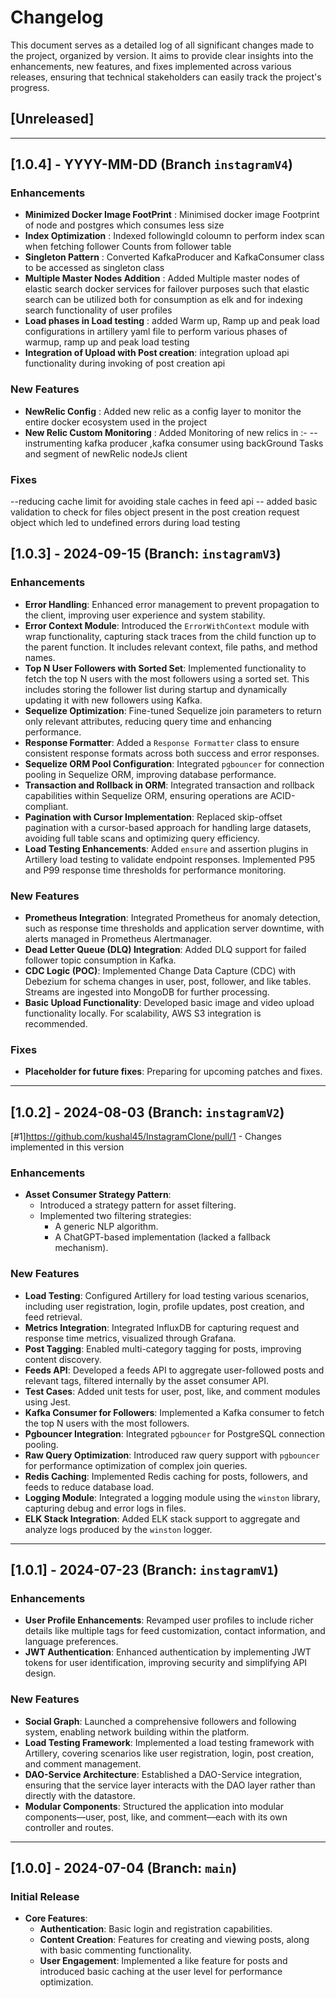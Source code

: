# Changelog

This document serves as a detailed log of all significant changes made to the project, organized by version. It aims to provide clear insights into the enhancements, new features, and fixes implemented across various releases, ensuring that technical stakeholders can easily track the project's progress.

## [Unreleased]

---

## [1.0.4] - YYYY-MM-DD (Branch `instagramV4`)

### Enhancements
- **Minimized Docker Image FootPrint** : Minimised docker image Footprint of node and postgres which consumes less size 
- **Index Optimization** : Indexed followingId coloumn to perform index scan when fetching follower Counts from follower table
- **Singleton Pattern** : Converted KafkaProducer and KafkaConsumer class to be accessed as singleton class
- **Multiple Master Nodes Addition** : Added Multiple master nodes of elastic search docker services for failover purposes such that elastic search can be utilized both for consumption as elk 
and for indexing search functionality of user profiles
- **Load phases in Load testing** : added Warm up, Ramp up and peak load configurations in artillery yaml file to perform various phases of warmup, ramp up and peak load testing
- **Integration of Upload with Post creation**: integration upload api functionality during invoking of post creation api 



### New Features 

- **NewRelic Config** : Added new relic as a config layer to monitor the entire docker ecosystem used in the project
- **New Relic Custom Monitoring** : Added Monitoring of new relics in :- 
     -- instrumenting kafka producer ,kafka consumer using backGround Tasks and segment of newRelic nodeJs client

### Fixes
  --reducing cache limit for avoiding stale caches in feed api
  -- added basic validation to check for files object present in the post creation request object which led to undefined errors during load testing

## [1.0.3] - 2024-09-15 (Branch: `instagramV3`)

### Enhancements
- **Error Handling**: Enhanced error management to prevent propagation to the client, improving user experience and system stability.
- **Error Context Module**: Introduced the `ErrorWithContext` module with wrap functionality, capturing stack traces from the child function up to the parent function. It includes relevant context, file paths, and method names.
- **Top N User Followers with Sorted Set**: Implemented functionality to fetch the top N users with the most followers using a sorted set. This includes storing the follower list during startup and dynamically updating it with new followers using Kafka.
- **Sequelize Optimization**: Fine-tuned Sequelize join parameters to return only relevant attributes, reducing query time and enhancing performance.
- **Response Formatter**: Added a `Response Formatter` class to ensure consistent response formats across both success and error responses.
- **Sequelize ORM Pool Configuration**: Integrated `pgbouncer` for connection pooling in Sequelize ORM, improving database performance.
- **Transaction and Rollback in ORM**: Integrated transaction and rollback capabilities within Sequelize ORM, ensuring operations are ACID-compliant.
- **Pagination with Cursor Implementation**: Replaced skip-offset pagination with a cursor-based approach for handling large datasets, avoiding full table scans and optimizing query efficiency.
- **Load Testing Enhancements**: Added `ensure` and assertion plugins in Artillery load testing to validate endpoint responses. Implemented P95 and P99 response time thresholds for performance monitoring.

### New Features
- **Prometheus Integration**: Integrated Prometheus for anomaly detection, such as response time thresholds and application server downtime, with alerts managed in Prometheus Alertmanager.
- **Dead Letter Queue (DLQ) Integration**: Added DLQ support for failed follower topic consumption in Kafka.
- **CDC Logic (POC)**: Implemented Change Data Capture (CDC) with Debezium for schema changes in user, post, follower, and like tables. Streams are ingested into MongoDB for further processing.
- **Basic Upload Functionality**: Developed basic image and video upload functionality locally. For scalability, AWS S3 integration is recommended.

### Fixes
- **Placeholder for future fixes**: Preparing for upcoming patches and fixes.

---

## [1.0.2] - 2024-08-03 (Branch: `instagramV2`)
[#1]https://github.com/kushal45/InstagramClone/pull/1 - Changes implemented in this version
### Enhancements
- **Asset Consumer Strategy Pattern**: 
  - Introduced a strategy pattern for asset filtering.
  - Implemented two filtering strategies:
    - A generic NLP algorithm.
    - A ChatGPT-based implementation (lacked a fallback mechanism).

### New Features
- **Load Testing**: Configured Artillery for load testing various scenarios, including user registration, login, profile updates, post creation, and feed retrieval.
- **Metrics Integration**: Integrated InfluxDB for capturing request and response time metrics, visualized through Grafana.
- **Post Tagging**: Enabled multi-category tagging for posts, improving content discovery.
- **Feeds API**: Developed a feeds API to aggregate user-followed posts and relevant tags, filtered internally by the asset consumer API.
- **Test Cases**: Added unit tests for user, post, like, and comment modules using Jest.
- **Kafka Consumer for Followers**: Implemented a Kafka consumer to fetch the top N users with the most followers.
- **Pgbouncer Integration**: Integrated `pgbouncer` for PostgreSQL connection pooling.
- **Raw Query Optimization**: Introduced raw query support with `pgbouncer` for performance optimization of complex join queries.
- **Redis Caching**: Implemented Redis caching for posts, followers, and feeds to reduce database load.
- **Logging Module**: Integrated a logging module using the `winston` library, capturing debug and error logs in files.
- **ELK Stack Integration**: Added ELK stack support to aggregate and analyze logs produced by the `winston` logger.

---

## [1.0.1] - 2024-07-23 (Branch: `instagramV1`)

### Enhancements
- **User Profile Enhancements**: Revamped user profiles to include richer details like multiple tags for feed customization, contact information, and language preferences.
- **JWT Authentication**: Enhanced authentication by implementing JWT tokens for user identification, improving security and simplifying API design.

### New Features
- **Social Graph**: Launched a comprehensive followers and following system, enabling network building within the platform.
- **Load Testing Framework**: Implemented a load testing framework with Artillery, covering scenarios like user registration, login, post creation, and comment management.
- **DAO-Service Architecture**: Established a DAO-Service integration, ensuring that the service layer interacts with the DAO layer rather than directly with the datastore.
- **Modular Components**: Structured the application into modular components—user, post, like, and comment—each with its own controller and routes.

---

## [1.0.0] - 2024-07-04 (Branch: `main`)

### Initial Release
- **Core Features**:
  - **Authentication**: Basic login and registration capabilities.
  - **Content Creation**: Features for creating and viewing posts, along with basic commenting functionality.
  - **User Engagement**: Implemented a like feature for posts and introduced basic caching at the user level for performance optimization.